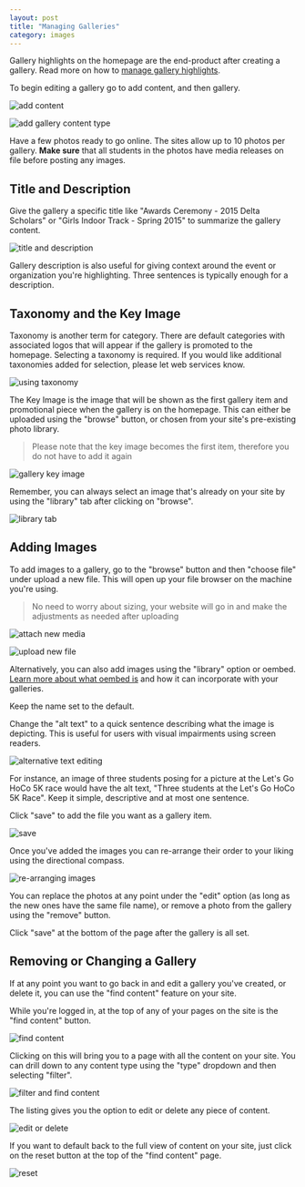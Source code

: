 ```yaml
---
layout: post
title: "Managing Galleries"
category: images
---
```


Gallery highlights on the homepage are the end-product after creating a gallery. Read more on how to [manage gallery highlights](/schoolsites-help/hs-homepage/2015/07/15/gallery-highlights/).

To begin editing a gallery go to add content, and then gallery.

![add content](/schoolsites-help/images/hs-files/add-content.png)

![add gallery content type](/schoolsites-help/images/hs-files/add-gallery-type.png)

Have a few photos ready to go online. The sites allow up to 10 photos per gallery. **Make sure** that all students in the photos have media releases on file before posting any images.

## Title and Description

Give the gallery a specific title like "Awards Ceremony - 2015 Delta Scholars" or "Girls Indoor Track - Spring 2015" to summarize the gallery content.

![title and description](/schoolsites-help/images/hs-files/description-title.png)

Gallery description is also useful for giving context around the event or organization you're highlighting. Three sentences is typically enough for a description.

## Taxonomy and the Key Image

Taxonomy is another term for category. There are default categories with associated logos that will appear if the gallery is promoted to the homepage. Selecting a taxonomy is required. If you would like additional taxonomies added for selection, please let web services know.

![using taxonomy](/schoolsites-help/images/hs-files/gallery-taxonomy.png)

The Key Image is the image that will be shown as the first gallery item and promotional piece when the gallery is on the homepage. This can either be uploaded using the "browse" button, or chosen from your site's pre-existing photo library.

> Please note that the key image becomes the first item, therefore you do not have to add it again

![gallery key image](/schoolsites-help/images/hs-files/key-image.png)

Remember, you can always select an image that's already on your site by using the "library" tab after clicking on "browse".

![library tab](/schoolsites-help/images/hs-files/choose-library-tab.png)

<a name="adding"></a>

## Adding Images

To add images to a gallery, go to the "browse" button and then "choose file" under upload a new file. This will open up your file browser on the machine you're using.

> No need to worry about sizing, your website will go in and make the adjustments as needed after uploading

![attach new media](/schoolsites-help/images/hs-files/attach-media.png)

![upload new file](/schoolsites-help/images/hs-files/upload-new-file.png)

Alternatively, you can also add images using the "library" option or oembed. [Learn more about what oembed is](/schoolsites-help/hs-gallery-mgmt/2015/07/10/using-oembed/) and how it can incorporate with your galleries.

Keep the name set to the default.

<a name="alt-text"></a>

Change the "alt text" to a quick sentence describing what the image is depicting. This is useful for users with visual impairments using screen readers.

![alternative text editing](/schoolsites-help/images/hs-files/alt-text-file-name.png)

For instance, an image of three students posing for a picture at the Let's Go HoCo 5K race would have the alt text, "Three students at the Let's Go HoCo 5K Race". Keep it simple, descriptive and at most one sentence.

Click "save" to add the file you want as a gallery item.

![save](/schoolsites-help/images/hs-files/save-button.png)

Once you've added the images you can re-arrange their order to your liking using the directional compass.

![re-arranging images](/schoolsites-help/images/hs-files/image-information.png)

You can replace the photos at any point under the "edit" option (as long as the new ones have the same file name), or remove a photo from the gallery using the "remove" button.

Click "save" at the bottom of the page after the gallery is all set.

## Removing or Changing a Gallery

If at any point you want to go back in and edit a gallery you've created, or delete it, you can use the "find content" feature on your site.

While you're logged in, at the top of any of your pages on the site is the "find content" button.

![find content](/schoolsites-help/images/hs-files/add-content.png)

Clicking on this will bring you to a page with all the content on your site. You can drill down to any content type using the "type" dropdown and then selecting "filter".

![filter and find content](/schoolsites-help/images/hs-files/type-filter-find.png)

The listing gives you the option to edit or delete any piece of content.

![edit or delete](/schoolsites-help/images/hs-files/edit-delete.png)

If you want to default back to the full view of content on your site, just click on the reset button at the top of the "find content" page.

![reset](/schoolsites-help/images/hs-files/reset.png)
